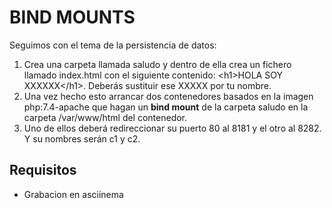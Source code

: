 # BIND MOUNTS

Seguimos con el tema de la persistencia de datos:

1. Crea una carpeta llamada saludo y dentro de ella crea un fichero llamado index.html con el siguiente contenido:
&lt;h1>HOLA SOY XXXXXX&lt;/h1>. Deberás sustituir ese XXXXX por tu nombre.
2. Una vez hecho esto arrancar dos contenedores basados en la imagen php:7.4-apache que hagan un **bind mount** de la carpeta saludo en la carpeta /var/www/html del contenedor.
3. Uno de ellos deberá redireccionar su puerto 80 al 8181 y el otro al 8282. Y su nombres serán c1 y c2.

## Requisitos
- Grabacion en asciinema